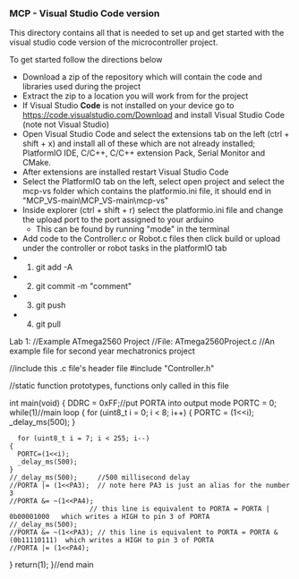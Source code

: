 ### MCP - Visual Studio Code version

This directory contains all that is needed to set up and get started with the visual studio code version of the microcontroller project.

To get started follow the directions below
 - Download a zip of the repository which will contain the code and libraries used during the project
 - Extract the zip to a location you will work from for the project
 - If Visual Studio **Code** is not installed on your device go to https://code.visualstudio.com/Download and install Visual Studio Code (note not Visual Studio)
 - Open Visual Studio Code and select the extensions tab on the left (ctrl + shift + x) and install all of these which are not already installed; PlatformIO IDE, C/C++, C/C++ extension Pack, Serial Monitor and CMake.
 - After extensions are installed restart Visual Studio Code
 - Select the PlatformIO tab on the left, select open project and select the mcp-vs folder which contains the platformio.ini file, it should end in "MCP_VS-main\MCP_VS-main\mcp-vs"
 - Inside explorer (ctrl + shift + r) select the platformio.ini file and change the upload port to the port assigned to your arduino
   - This can be found by running "mode" in the terminal
 - Add code to the Controller.c or Robot.c files then click build or upload under the controller or robot tasks in the platformIO tab
- 1. git add -A
- 2. git commit -m "comment"
- 3. git push
- 4. git pull

Lab 1:
//Example ATmega2560 Project
//File: ATmega2560Project.c
//An example file for second year mechatronics project

//include this .c file's header file
#include "Controller.h"

//static function prototypes, functions only called in this file

int main(void)
{
  DDRC = 0xFF;//put PORTA into output mode
  PORTC = 0; 
  while(1)//main loop
  {
    for (uint8_t i = 0; i < 8; i++)
    {
      PORTC = (1<<i); 
      _delay_ms(500);
    }

      for (uint8_t i = 7; i < 255; i--)
    {
      PORTC=(1<<i);
      _delay_ms(500);
    }    
    //_delay_ms(500);     //500 millisecond delay
    //PORTA |= (1<<PA3);  // note here PA3 is just an alias for the number 3
    //PORTA &= ~(1<<PA4);
                        // this line is equivalent to PORTA = PORTA | 0b00001000   which writes a HIGH to pin 3 of PORTA
    //_delay_ms(500); 
    //PORTA &= ~(1<<PA3); // this line is equivalent to PORTA = PORTA & (0b11110111)  which writes a HIGH to pin 3 of PORTA
    //PORTA |= (1<<PA4);
  }
  return(1);
}//end main 